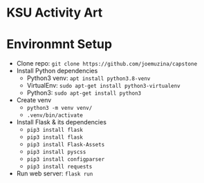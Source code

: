 # KSU Activity Art
 
# Environmnt Setup
- Clone repo: `git clone https://github.com/joemuzina/capstone`
- Install Python dependencies
  - Python3 venv: `apt install python3.8-venv`
  - VirtualEnv: `sudo apt-get install python3-virtualenv`
  - Python3: `sudo apt-get install python3`
- Create venv
  - `python3 -m venv venv/`
  - `.venv/bin/activate`
- Install Flask & its dependencies
  - `pip3 install flask`
  - `pip3 install flask`
  - `pip3 install Flask-Assets`
  - `pip3 install pyscss`
  - `pip3 install configparser`
  - `pip3 install requests`
- Run web server: `flask run`
